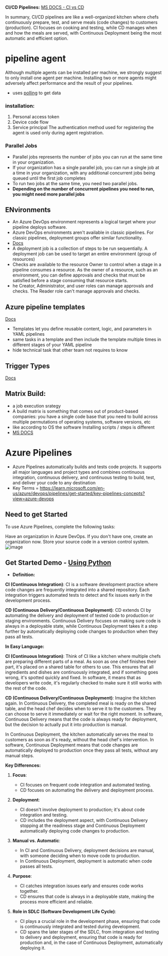 **CI/CD Pipelines:**
[MS DOCS - CI vs CD ](https://learn.microsoft.com/en-us/azure/devops/pipelines/get-started/pipelines-get-started?view=azure-devops#automate-tests-builds-and-delivery)

In summary, CI/CD pipelines are like a well-organized kitchen where chefs continuously prepare, test, and serve meals (code changes) to customers (production). CI focuses on cooking and testing, while CD manages when and how the meals are served, with Continuous Deployment being the most automatic and efficient option.

# pipeline agent
Although multiple agents can be installed per machine, we strongly suggest to only install one agent per machine. Installing two or more agents might adversely affect performance and the result of your pipelines.
- uses [polling](https://dev.to/pragyasapkota/polling-and-streaming-15h5) to get data
### installation:
1. Personal access token
2. Device code flow
3. Service principal
The authentication method used for registering the agent is used only during agent registration.

### Parallel Jobs
- Parallel jobs represents the number of jobs you can run at the same time in your organization.
-  If your organization has a single parallel job, you can run a single job at a time in your organization, with any additional concurrent jobs being queued until the first job completes
-  To run two jobs at the same time, you need two parallel jobs.
-   **Depending on the number of concurrent pipelines you need to run, you might need more parallel jobs**

## ENvironments
-  An Azure DevOps environment represents a logical target where your pipeline deploys software.
-  Azure DevOps environments aren't available in classic pipelines. For classic pipelines, deployment groups offer similar functionality.
-  [Docs](https://learn.microsoft.com/en-us/azure/devops/pipelines/process/environments?view=azure-devops)
-  A deployment job is a collection of steps to be run sequentially. A deployment job can be used to target an entire environment (group of resources)
-  Checks are available to the resource Owner to control when a stage in a pipeline consumes a resource. As the owner of a resource, such as an environment, you can define approvals and checks that must be satisfied before a stage consuming that resource starts.
-  he Creator, Administrator, and user roles can manage approvals and checks. The Reader role can't manage approvals and checks.

## Azure pipeline templates
[Docs](https://learn.microsoft.com/en-us/azure/devops/pipelines/process/templates?view=azure-devops&pivots=templates-includes)
- Templates let you define reusable content, logic, and parameters in YAML pipelines
- same tasks in a template and then include the template multiple times in different stages of your YAML pipeline
- hide technical task that other team not requires to know

## Trigger Types
[Docs](https://learn.microsoft.com/en-us/azure/devops/pipelines/build/triggers?view=azure-devops)

## Matrix Build: 
- a job execution srategy
- A build matrix is something that comes out of product-based companies: you have a single code base that you need to build across multiple permutations of operating systems, software versions, etc
- like according to OS the software Installing scripts / steps is different
- [MS DOCS](https://learn.microsoft.com/en-us/azure/devops/pipelines/yaml-schema/jobs-job-strategy?view=azure-pipelines&viewFallbackFrom=azure-devops#examples)
# Azure Pipelines
- Azure Pipelines automatically builds and tests code projects. It supports all major languages and project types and combines continuous integration, continuous delivery, and continuous testing to build, test, and deliver your code to any destination
- Key Terms = https://learn.microsoft.com/en-us/azure/devops/pipelines/get-started/key-pipelines-concepts?view=azure-devops
## Need to get Started
To use Azure Pipelines, complete the following tasks:

Have an organization in Azure DevOps. If you don't have one, create an organization now.
Store your source code in a version control system.![image](https://github.com/Ananyojha/az-400/assets/76782360/b5d53707-6ca8-4907-9db8-43ea45e9774d)

## Get Started Demo - [Using Python](https://learn.microsoft.com/en-us/azure/devops/pipelines/create-first-pipeline?view=azure-devops&tabs=python%2Ctfs-2018-2%2Cbrowser)

- **Definition:**

**CI (Continuous Integration)**: CI is a software development practice where code changes are frequently integrated into a shared repository. Each integration triggers automated tests to detect and fix issues early in the development process.

**CD (Continuous Delivery/Continuous Deployment)**: CD extends CI by automating the delivery and deployment of tested code to production or staging environments. Continuous Delivery focuses on making sure code is always in a deployable state, while Continuous Deployment takes it a step further by automatically deploying code changes to production when they pass all tests.

**In Easy Language:**

**CI (Continuous Integration)**: Think of CI like a kitchen where multiple chefs are preparing different parts of a meal. As soon as one chef finishes their part, it's placed on a shared table for others to use. This ensures that all ingredients and dishes are continuously integrated, and if something goes wrong, it's spotted quickly and fixed. In software, it means that as developers write code, it's regularly checked to make sure it still works with the rest of the code.

**CD (Continuous Delivery/Continuous Deployment)**: Imagine the kitchen again. In Continuous Delivery, the completed meal is ready on the shared table, and the head chef decides when to serve it to the customers. They can choose to serve it immediately or wait for the right moment. In software, Continuous Delivery means that the code is always ready for deployment, but the decision to actually put it into production is manual. 

In Continuous Deployment, the kitchen automatically serves the meal to customers as soon as it's ready, without the head chef's intervention. In software, Continuous Deployment means that code changes are automatically deployed to production once they pass all tests, without any manual steps.

**Key Differences:**

1. **Focus**:
   - CI focuses on frequent code integration and automated testing.
   - CD focuses on automating the delivery and deployment process.

2. **Deployment**:
   - CI doesn't involve deployment to production; it's about code integration and testing.
   - CD includes the deployment aspect, with Continuous Delivery stopping at the readiness stage and Continuous Deployment automatically deploying code changes to production.

3. **Manual vs. Automatic**:
   - In CI and Continuous Delivery, deployment decisions are manual, with someone deciding when to move code to production.
   - In Continuous Deployment, deployment is automatic when code passes all tests.

4. **Purpose**:
   - CI catches integration issues early and ensures code works together.
   - CD ensures that code is always in a deployable state, making the process more efficient and reliable.

5. **Role in SDLC (Software Development Life Cycle)**:
   - CI plays a crucial role in the development phase, ensuring that code is continuously integrated and tested during development.
   - CD spans the later stages of the SDLC, from integration and testing to delivery and deployment, ensuring that code is ready for production and, in the case of Continuous Deployment, automatically deploying it.
